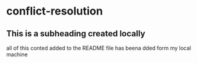 # conflict-resolution

## This is a subheading created locally

all of this conted added to the README file has beena dded form my local machine
